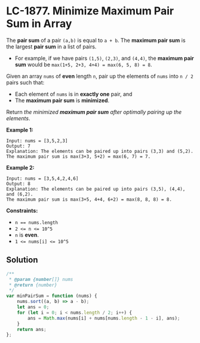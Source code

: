 # LC-1877. Minimize Maximum Pair Sum in Array

The **pair sum** of a pair `(a,b)` is equal to `a + b`. The **maximum pair sum** is the largest **pair sum** in a list of pairs.

-   For example, if we have pairs `(1,5)`, `(2,3)`, and `(4,4)`, the **maximum pair sum** would be `max(1+5, 2+3, 4+4) = max(6, 5, 8) = 8`.

Given an array `nums` of **even** length `n`, pair up the elements of `nums` into `n / 2` pairs such that:

-   Each element of `nums` is in **exactly one** pair, and
-   The **maximum pair sum** is **minimized**.

Return _the minimized **maximum pair sum** after optimally pairing up the elements_.

**Example 1:**

```
Input: nums = [3,5,2,3]
Output: 7
Explanation: The elements can be paired up into pairs (3,3) and (5,2).
The maximum pair sum is max(3+3, 5+2) = max(6, 7) = 7.
```

**Example 2:**

```
Input: nums = [3,5,4,2,4,6]
Output: 8
Explanation: The elements can be paired up into pairs (3,5), (4,4), and (6,2).
The maximum pair sum is max(3+5, 4+4, 6+2) = max(8, 8, 8) = 8.
```

**Constraints:**

-   `n == nums.length`
-   `2 <= n <= 10^5`
-   `n` is **even**.
-   `1 <= nums[i] <= 10^5`

## Solution

```javascript
/**
 * @param {number[]} nums
 * @return {number}
 */
var minPairSum = function (nums) {
    nums.sort((a, b) => a - b);
    let ans = 0;
    for (let i = 0; i < nums.length / 2; i++) {
        ans = Math.max(nums[i] + nums[nums.length - 1 - i], ans);
    }
    return ans;
};
```
